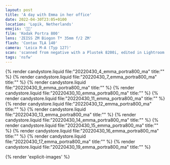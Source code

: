 ```yaml
---
layout: post
title: 'A day with Emma in her office'
date: 2022-04-30T23:05+0100
location: 'Lopik, Netherlands'
emojis: '🔞🏢'
film: 'Kodak Portra 800'
lens: 'ZEISS ZM Biogon T* 35mm f/2 ZM'
flash: 'Contax TLA 140'
camera: 'Leica M-A (Typ 127)'
scan: 'scanned from negative with a Plustek 8200i, edited in Lightroom'
tags: 'nsfw'
---
```


{% render candystore.liquid file:"20220430_4_emma_portra800_ma" title:"" %}
{% render candystore.liquid file:"20220430_7_emma_portra800_ma" title:"" %}
{% render candystore.liquid file:"20220430_9_emma_portra800_ma" title:"" %}
{% render candystore.liquid file:"20220430_10_emma_portra800_ma" title:"" %}
{% render candystore.liquid file:"20220430_11_emma_portra800_ma" title:"" %}
{% render candystore.liquid file:"20220430_12_emma_portra800_ma" title:"" %}
{% render candystore.liquid file:"20220430_13_emma_portra800_ma" title:"" %}
{% render candystore.liquid file:"20220430_14_emma_portra800_ma" title:"" %}
{% render candystore.liquid file:"20220430_15_emma_portra800_ma" title:"" %}
{% render candystore.liquid file:"20220430_16_emma_portra800_ma" title:"" %}
{% render candystore.liquid file:"20220430_17_emma_portra800_ma" title:"" %}
{% render candystore.liquid file:"20220430_19_emma_portra800_ma" title:"" %}

{% render 'explicit-images' %}